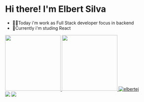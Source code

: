 # Hi there! I'm Elbert Silva
 
- 👨‍💻Today i'm work as Full Stack developer focus in backend
- 🌴Currently i'm studing React

<div>
  <a href="https://github.com/elbertej">
  <img height="180em" src="https://github-readme-stats.vercel.app/api?username=elbertej&show_icons=true&theme=dark&include_all_commits=true&count_private=true"/>
  <img height="180em" src="https://github-readme-stats.vercel.app/api/top-langs/?username=elbertej&layout=compact&langs_count=7&theme=dark"/>
  <img src="https://komarev.com/ghpvc/?username=elbertej&color=blue" alt="elbertej" />
</div>
 
 <div> 
  <a href = "mailto:elbesilva.dev@gmail.com."><img src="https://img.shields.io/badge/-Gmail-%23333?style=for-the-badge&logo=gmail&logoColor=white" target="_blank"></a>
  <a href="https://www.linkedin.com/in/elbert-silva-83433b118/" target="_blank"><img src="https://img.shields.io/badge/-LinkedIn-%230077B5?style=for-the-badge&logo=linkedin&logoColor=white" target="_blank"></a>
  </div>







